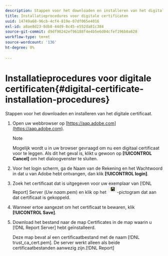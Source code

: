 ```yaml
---
description: Stappen voor het downloaden en installeren van het digitale certificaat.
title: Installatieprocedures voor digitale certificaten
uuid: 14749a68-96cb-4cf4-819e-07df065e4016
exl-id: a8ae8d23-8db8-44d9-8c45-e552da81c384
source-git-commit: d9df90242ef96188f4e4b5e6d04cfef196b0a628
workflow-type: tm+mt
source-wordcount: '136'
ht-degree: 0%

---
```


# Installatieprocedures voor digitale certificaten{#digital-certificate-installation-procedures}

Stappen voor het downloaden en installeren van het digitale certificaat.

1. Open uw webbrowser op [https://aap.adobe.com](https://aap.adobe.com).

   >[!NOTE]
   >
   >Mogelijk wordt u in uw browser gevraagd om nu een digitaal certificaat voor te leggen. Als dit het geval is, klikt u gewoon op **[!UICONTROL Cancel]** om het dialoogvenster te sluiten.

1. Voor het login scherm, ga de Naam van de Rekening en het Wachtwoord in dat u van Adobe hebt ontvangen, dan klik **[!UICONTROL login]**.
1. Zoek het certificaat dat is uitgegeven voor uw exemplaar van [!DNL Report] Server (*Uw naam*.pem) en klik op het ![](assets/btn_save_certificatedownload.PNG)-pictogram dat aan dat certificaat is gekoppeld.
1. Wanneer ertoe aangezet om het certificaat te bewaren, klik **[!UICONTROL Save]**.
1. Download het bestand naar de map Certificates in de map waarin u [!DNL Report Server] hebt geïnstalleerd.

   Deze map bevat al een certificaatbestand met de naam [!DNL trust_ca_cert.pem]. De server werkt alleen als beide certificaatbestanden aanwezig zijn.[!DNL Report]
